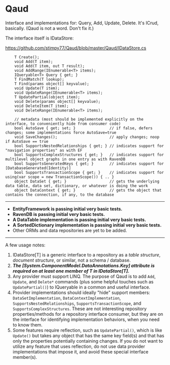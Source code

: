 Qaud
====

Interface and implementations for: Query, Add, Update, Delete. It's ICrud, basically. (Qaud is not a word. Don't fix it.)

The interface itself is IDataStore<T>:

https://github.com/stimpy77/Qaud/blob/master/Qaud/IDataStore.cs

        T Create();
        void Add(T item);
        void Add(T item, out T result);
        void AddRange(IEnumerable<T> items);
        IQueryable<T> Query { get; }
        T FindMatch(T lookup);
        T Find(params object[] keyvalue);
        void Update(T item);
        void UpdateRange(IEnumerable<T> items);
        T UpdatePartial(object item);
        void Delete(params object[] keyvalue);
        void DeleteItem(T item);
        void DeleteRange(IEnumerable<T> items);
        
        // metadata (most should be implemented explicitly on the interface, to conveniently hide from consumer code)
        bool AutoSave { get; set; }               // if false, defers changes; some implementations force AutoSave=true
        void SaveChanges();                       // apply changes; noop if AutoSave == true
        bool SupportsNestedRelationships { get; } // indicates support for "navigation properties" as with EF
        bool SupportsComplexStructures { get; }   // indicates support for multilevel object graphs in one entry as with RavenDB
        bool SupportsGeneratedKeys { get; }       // indicates support for [DatabaseGenerated(Identity)] 
        bool SupportsTransactionScope { get; }    // indicates support for using(var scope = new TransactionScope()) { .. }
        object DataSet { get; }                   // gets the underlying data table, data set, dictionary, or whatever is doing the work
        object DataContext { get; }               // gets the object that contains the connection, if any, to the database


---

* **EntityFramework is passing initial very basic tests.**
* **RavenDB is passing initial very basic tests.**
* **A DataTable implementation is passing initial very basic tests.**
* **A SortedDictionary implementation is passing initial very basic tests.**
* Other ORMs and data repositories are yet to be added.

_____

A few usage notes:

1. IDataStore[T] is a generic interface to a repository as a *table structure*, *document structure*, or similar, not a schema / database.
2. ***The [System.ComponentModel.DataAnnotations.Key] attribute is required on at least one member of T in IDataStore[T].***
3. Any provider must support LINQ. The purpose of Qaud is to add `Add`, `Update`, and `Delete*` commands (plus some helpful touches such as `UpdatePartial()`) to IQueryable in a common and useful interface.
4. Provider implementations should ideally "hide" support members: `DataSetImplementation`, `DataContextImplementation`, `SupportsNestedRelationships`, `SupportsTransactionScope`, and `SupportsComplexStructures`. These are not interesting repository properties/methods for a repository interface consumer, but they are on the interface for identifying implementation behaviors, when you need to know them.
5. Some features require reflection, such as `UpdatePartial()`, which is like `Update()` but takes any object that has the same key field(s) and that has only the properties potentially containing changes. If you do not want to utilize any feature that uses reflection, do not use data provider implementations that impose it, and avoid these special interface member(s).
